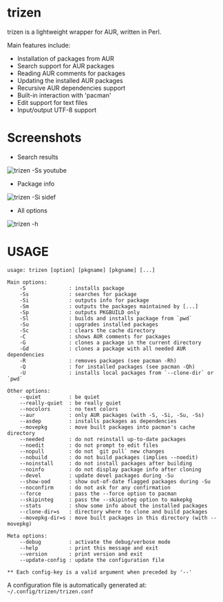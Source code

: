 trizen
======

trizen is a lightweight wrapper for AUR, written in Perl.

Main features include:
* Installation of packages from AUR
* Search support for AUR packages
* Reading AUR comments for packages
* Updating the installed AUR packages
* Recursive AUR dependencies support
* Built-in interaction with 'pacman'
* Edit support for text files
* Input/output UTF-8 support

# Screenshots
* Search results

![trizen -Ss youtube](https://user-images.githubusercontent.com/614513/32417050-f5e5a310-c25b-11e7-8598-056431ce9a1d.png)

* Package info

![trizen -Si sidef](https://user-images.githubusercontent.com/614513/32417040-d137a68a-c25b-11e7-89f3-362b084b8873.png)

* All options

![trizen -h](https://user-images.githubusercontent.com/614513/32417044-dc3d6d6c-c25b-11e7-9ef4-ce9e3aa90a34.png)

# USAGE

```
usage: trizen [option] [pkgname] [pkgname] [...]

Main options:
    -S              : installs package
    -Ss             : searches for package
    -Si             : outputs info for package
    -Sm             : outputs the packages maintained by [...]
    -Sp             : outputs PKGBUILD only
    -Sl             : builds and installs package from `pwd`
    -Su             : upgrades installed packages
    -Sc             : clears the cache directory
    -C              : shows AUR comments for packages
    -G              : clones a package in the current directory
    -Gd             : clones a package with all needed AUR dependencies
    -R              : removes packages (see pacman -Rh)
    -Q              : for installed packages (see pacman -Qh)
    -U              : installs local packages from `--clone-dir` or `pwd`

Other options:
    --quiet         : be quiet
    --really-quiet  : be really quiet
    --nocolors      : no text colors
    --aur           : only AUR packages (with -S, -Si, -Su, -Ss)
    --asdep         : installs packages as dependencies
    --movepkg       : move built packages into pacman's cache directory
    --needed        : do not reinstall up-to-date packages
    --noedit        : do not prompt to edit files
    --nopull        : do not `git pull` new changes
    --nobuild       : do not build packages (implies --noedit)
    --noinstall     : do not install packages after building
    --noinfo        : do not display package info after cloning
    --devel         : update devel packages during -Su
    --show-ood      : show out-of-date flagged packages during -Su
    --noconfirm     : do not ask for any confirmation
    --force         : pass the --force option to pacman
    --skipinteg     : pass the --skipinteg option to makepkg
    --stats         : show some info about the installed packages
    --clone-dir=s   : directory where to clone and build packages
    --movepkg-dir=s : move built packages in this directory (with --movepkg)

Meta options:
    --debug         : activate the debug/verbose mode
    --help          : print this message and exit
    --version       : print version and exit
    --update-config : update the configuration file

** Each config-key is a valid argument when preceded by '--'

```

A configuration file is automatically generated at: `~/.config/trizen/trizen.conf`
